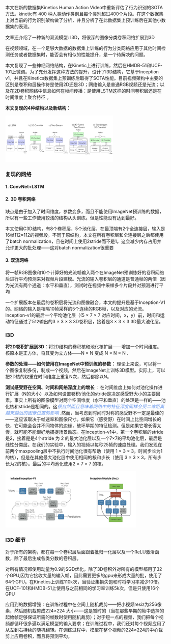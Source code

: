 本文在新的数据集Kinetics Human Action Video中重新评估了行为识别的SOTA方法。kinetic有 400 种人类动作类别且每个类别超过400个片段。在这个数据集上对当前的行为识别架构做了分析，并且分析了在此数据集上预训练后在其他小数据集的表现。

文章还介绍了一种新的双流模型: I3D，将很深的图像分类卷积网络扩展到3D

在视频领域，在一个足够大数据的数据集上训练的行为分类网络应用于其他时间检测任务或者数据集时，能否会有相似的性能提升，是一个待解决的问题。

本文复现了一些神经网络结构，在Kinetic上进行训练，然后在HMDB-51和UCF-101上微调。为了充分发挥这种方法的提升，设计了I3D结构，它基于Inception v1，并且在Kinetics数据集上预训练后取得了SOTA性能。目前视频架构中主要的区别是卷积和层操作符是使用2D还是3D；网络输入是普通RGB视频还是光流；以及在2D卷积网络中信息如何在帧间传播：是使用LSTM这样的时间卷积层还是在时间维度上聚合特征 。

**本文复现的4种结构以及新结构：**



<img src="https://raw.githubusercontent.com/liuzhaoo/markdown_pics/master/img/i3d 复现的网络.jpg" style="zoom:33%;" />

### 复现的网络



#### 1. ConvNet+LSTM

#### 2. 3D 卷积网络



缺点是由于加入了时间维度，参数变多，而且不能使用ImageNet预训练的数据，所以有一些工作使用较浅的结构从头训练。但是性能没有达到最好。

本文使用C3D结构，有8个卷积层，5个池化层，在最顶端有2个全连接层，输入是16帧112$\times$112的视频段。不同于原结构，本文在所有卷积层和全连接层之后都使用了batch normalization，且在时间上使用2stride而不是1。这会减少内存占用并允许更大的批处理——这对batch normalization很重要



#### 3. 双流网络

将一帧RGB图像和10个计算好的光流帧输入两个在ImageNet预训练好的卷积网络后进行平均预测来对视频片段建模。光流的输入卷积层的通道是普通帧的两倍（因为光流有两个通道：水平和垂直），测试时在视频中采样多个片段并对预测进行平均

一个扩展版本在最后的卷积层将光流和图像融合，本文的提升是基于Inception-V1 的。网络的输入是相隔10帧采样的5个连续的RGB帧，以及对应的光流。Inception-v1的最后一个平均池化层（(5 $\times$ 7 $\times$ 7   对应时间，x，y）前，时间和运动特征通过了512输出的3 $\times$ 3 $\times$ 3   3D卷积层，接着是3 $\times$ 3 $\times$ 3   3D最大池化层。



### I3D



**将2D卷积扩展到3D**：将2D结构的卷积核和池化核扩展——增加一个时间维度。核原本是正方体，将其变为立方体——N $\times$ N 变成 N $\times$ N  $\times$ N .

**参数的处理——如何使用在ImageNet中预训练的参数：** 理论上来说，可以将一个图像复制多份，制成一个视频，然后在ImageNet上训练3D模型。实际上，可以把2D核的权重在时间维度上重复N次，然后都除以N。

**测试感受野在空间、时间和网络深度上的增长** ：在时间维度上如何对池化操作进行扩展（N的大小）以及如何设置卷积/池化的stride是决定感受野大小的主要因素。事实上所有的图像模型对两个空间维度（水平和垂直）的处理是一样的——池化核和stride是相同的。这<font color='cornflowerblue'>*很自然而且意味着网络中的特征深度同样会受二维距离越来越远的图像位置的影响* </font> .然而，当考虑到时间时对称的感受野不一定是最佳的——这应该取决于帧速率和图像尺寸。如果它（感受野）在时间上比空间增长的快，它可能会合并不同物体的边缘，破坏早期的特征检测。但是如果它增长得太慢，就可能不能很好地捕捉场景动态。在Inception-v1中，第一个卷积层的stride是2，接着是是4个stride 为 2 的最大池化层以及一个7$\times$7的平均池化层，最后是线性分类层。在我们的实验中，输入的视频以每秒25帧的速度处理。我们发现在前两个maxpooling层中不执行时间池化很有帮助（使用 1 $\times$ 3  $\times$ 3，时间步长为1的核），但是在其他最大池化层中使用相同的核和步长（使用 3 $\times$ 3  $\times$ 3，所有步长为2的核）。最后的平均池化使用2 $\times$ 7 $\times$ 7 的核。

<img src="https://raw.githubusercontent.com/liuzhaoo/markdown_pics/master/img/I3d.jpg" style="zoom: 40%;" />



###  I3D 细节

 

对于所有的架构，都在每一个卷积层后面跟着批归一化层以及一个ReLU激活函数，除了最后生成各类分数的卷积层。

对所有情况都使用动量为0.9的SGD优化，除了3D卷积外对所有的模型都用了32个GPU,因为它接收大量的输入帧，因此需要更多的gpu来形成大量的批，使用了64个GPU。在Kinetics上训练110k次，当验证集损失饱和时将学习率减少10倍。在UCF-101和HMDB-51上使用与之前相同的学习率训练5k次，但是只使用16个GPU

应用到的数据增强：在训练过程中在空间上随机裁剪——把小视频resiz为256像素，然后随机裁剪成224$\times$224 大小——这是暂时的（当在那些早期的帧中选择的起始帧足够保证所需的帧数时使用随机裁剪）；对于短一点的视频，我们把每个视频都循环很多遍以满足模型的输入要求；在训练过程中，我们还对每个视频应用了从左到右持续的随机翻转。在训练过程中，模型在整个视频的224$\times$224的中心裁剪上应用卷积，而且将预测平均。